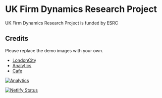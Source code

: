 # UK Firm Dynamics Research Project

UK Firm Dynamics Research Project is funded by ESRC
## Credits

Please replace the demo images with your own.

- [LondonCity](https://images.unsplash.com/photo-1587287006154-2a30270fdee3?ixlib=rb-1.2.1&ixid=MXwxMjA3fDB8MHxwaG90by1wYWdlfHx8fGVufDB8fHw%3D&auto=format&fit=crop&w=1350&q=80)
- [Analytics](https://www.pexels.com/photo/person-holding-blue-ballpoint-pen-on-white-notebook-669610/?utm_content=attributionCopyText&utm_medium=referral&utm_source=pexels)
- [Cafe](https://unsplash.com/photos/RnDGGnMEOao)


[![Analytics](https://ga-beacon.appspot.com/UA-78646709-2/starter-research-group/readme?pixel)](https://github.com/igrigorik/ga-beacon)

[![Netlify Status](https://api.netlify.com/api/v1/badges/80986ec9-d217-41b1-9f7a-f3421434f18b/deploy-status)](https://app.netlify.com/sites/uk-firm-dynamics/deploys)

